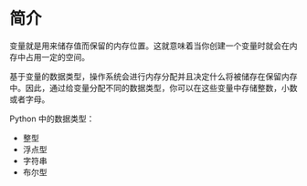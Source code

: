 # 简介

变量就是用来储存值而保留的内存位置。这就意味着当你创建一个变量时就会在内存中占用一定的空间。

基于变量的数据类型，操作系统会进行内存分配并且决定什么将被储存在保留内存中。因此，通过给变量分配不同的数据类型，你可以在这些变量中存储整数，小数或者字母。

Python 中的数据类型：

- 整型
- 浮点型
- 字符串
- 布尔型
